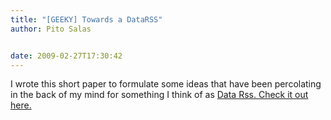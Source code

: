 ```yaml
---
title: "[GEEKY] Towards a DataRSS"
author: Pito Salas


date: 2009-02-27T17:30:42
---
```




I wrote this short paper to formulate some ideas that have been percolating in
the back of my mind for something I think of as [Data Rss. Check it out
here.](<http://www.blogbridge.com/2009/02/27/data-rss-early-ideas/>)


